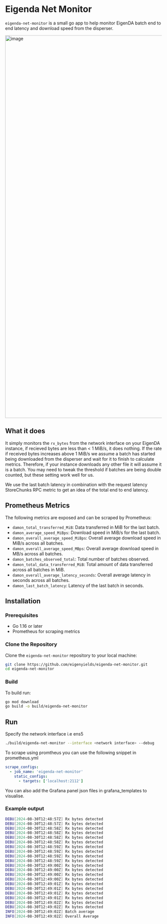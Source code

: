 # Eigenda Net Monitor

`eigenda-net-monitor` is a small go app to help monitor EigenDA batch end to end latency and download speed from the disperser. 

<img width="1228" alt="image" src="https://github.com/user-attachments/assets/2add7c91-6ca4-405e-aeaa-2d641bc73352">


## What it does

It simply monitors the `rx_bytes` from the network interface on your EigenDA instance, if recieved bytes are less than < 1 MiB/s, it does nothing. If the rate if received bytes increases above 1 MiB/s we assume a batch has started being downloaded from the disperser and wait for it to finish to calculate metrics. Therefore, if your instance downloads any other file it will assume it is a batch. You may need to tweak the threshold if batches are being double counted, but these setting work well for us.

We use the last batch latency in combination with the request latency StoreChunks RPC metric to get an idea of the total end to end latency.

## Prometheus Metrics

The following metrics are exposed and can be scraped by Prometheus:

- `damon_total_transferred_MiB`: Data transferred in MiB for the last batch.
- `damon_average_speed_MiBps`: Download speed in MiB/s for the last batch.
- `damon_overall_average_speed_MiBps`: Overall average download speed in MiB/s across all batches.
- `damon_overall_average_speed_MBps`: Overall average download speed in MB/s across all batches.
- `damon_batches_observed_total`: Total number of batches observed.
- `damon_total_data_transferred_MiB`: Total amount of data transferred across all batches in MiB.
- `damon_overall_average_latency_seconds`: Overall average latency in seconds across all batches.
- `damon_last_batch_latency`: Latency of the last batch in seconds.

## Installation

### Prerequisites

- Go 1.16 or later
- Prometheus for scraping metrics

### Clone the Repository

Clone the `eigenda-net-monitor` repository to your local machine:
```bash
git clone https://github.com/eigenyields/eigenda-net-monitor.git 
cd eigenda-net-monitor
```

### Build
To build run:
```bash
go mod download
go build -o build/eigenda-net-monitor
```

## Run
Specify the network interface i.e ens5
```bash
./build/eigenda-net-monitor --interface <network interface> --debug
```

To scrape using promtheus you can use the following snippet in prometheus.yml

```yaml
scrape_configs:
  - job_name: 'eigenda-net-monitor'
    static_configs:
      - targets: ['localhost:2112']
```

You can also add the Grafana panel json files in grafana_templates to visualise.

### Example output
```bash
DEBU[2024-08-30T12:48:57Z] Rx bytes detected                             MB/s=207.064692 MiB/s=197.4722785949707 bytes_diff=51766173 size_MiB=49.368069648742676
DEBU[2024-08-30T12:48:57Z] Rx bytes detected                             MB/s=296.651272 MiB/s=282.90869903564453 bytes_diff=74162818 size_MiB=70.72717475891113
DEBU[2024-08-30T12:48:58Z] Rx bytes detected                             MB/s=246.65914 MiB/s=235.23248672485352 bytes_diff=61664785 size_MiB=58.80812168121338
DEBU[2024-08-30T12:48:58Z] Rx bytes detected                             MB/s=239.71028 MiB/s=228.60553741455078 bytes_diff=59927570 size_MiB=57.151384353637695
DEBU[2024-08-30T12:48:58Z] Rx bytes detected                             MB/s=253.051736 MiB/s=241.32894134521484 bytes_diff=63262934 size_MiB=60.33223533630371
DEBU[2024-08-30T12:48:58Z] Rx bytes detected                             MB/s=183.220224 MiB/s=174.732421875 bytes_diff=45805056 size_MiB=43.68310546875
DEBU[2024-08-30T12:48:59Z] Rx bytes detected                             MB/s=184.716688 MiB/s=176.15956115722656 bytes_diff=46179172 size_MiB=44.03989028930664
DEBU[2024-08-30T12:48:59Z] Rx bytes detected                             MB/s=198.140804 MiB/s=188.96179580688477 bytes_diff=49535201 size_MiB=47.24044895172119
DEBU[2024-08-30T12:48:59Z] Rx bytes detected                             MB/s=191.829728 MiB/s=182.94308471679688 bytes_diff=47957432 size_MiB=45.73577117919922
DEBU[2024-08-30T12:48:59Z] Rx bytes detected                             MB/s=196.669712 MiB/s=187.55885314941406 bytes_diff=49167428 size_MiB=46.889713287353516
DEBU[2024-08-30T12:49:00Z] Rx bytes detected                             MB/s=186.916084 MiB/s=178.2570686340332 bytes_diff=46729021 size_MiB=44.5642671585083
DEBU[2024-08-30T12:49:00Z] Rx bytes detected                             MB/s=196.39882 MiB/s=187.30051040649414 bytes_diff=49099705 size_MiB=46.825127601623535
DEBU[2024-08-30T12:49:00Z] Rx bytes detected                             MB/s=190.014128 MiB/s=181.2115936279297 bytes_diff=47503532 size_MiB=45.30289840698242
DEBU[2024-08-30T12:49:00Z] Rx bytes detected                             MB/s=256.624504 MiB/s=244.73619842529297 bytes_diff=64156126 size_MiB=61.18404960632324
DEBU[2024-08-30T12:49:01Z] Rx bytes detected                             MB/s=198.596524 MiB/s=189.39640426635742 bytes_diff=49649131 size_MiB=47.349101066589355
DEBU[2024-08-30T12:49:01Z] Rx bytes detected                             MB/s=202.502228 MiB/s=193.12117385864258 bytes_diff=50625557 size_MiB=48.280293464660645
DEBU[2024-08-30T12:49:01Z] Rx bytes detected                             MB/s=194.567128 MiB/s=185.55367279052734 bytes_diff=48641782 size_MiB=46.388418197631836
DEBU[2024-08-30T12:49:01Z] Rx bytes detected                             MB/s=196.963564 MiB/s=187.83909225463867 bytes_diff=49240891 size_MiB=46.95977306365967
DEBU[2024-08-30T12:49:02Z] Rx bytes detected                             MB/s=195.598992 MiB/s=186.53773498535156 bytes_diff=48899748 size_MiB=46.63443374633789
DEBU[2024-08-30T12:49:02Z] Rx bytes detected                             MB/s=138.847388 MiB/s=132.41518783569336 bytes_diff=34711847 size_MiB=33.10379695892334
INFO[2024-08-30T12:49:02Z] Batch average                                 batch_avg_MB/s=207.73718179999997 batch_avg_MiB/s=198.1136148452759 bytes=1038685909 latency_secs=5 transferred_MiB=990.5680742263794
INFO[2024-08-30T12:49:02Z] Overall Average                               average_latency_secs=5 batches_observed=1 overall_avg_MB/s=207.73718179999997 overall_avg_MiB/s=198.1136148452759 total_MiB_transferred=990.5680742263794
```
